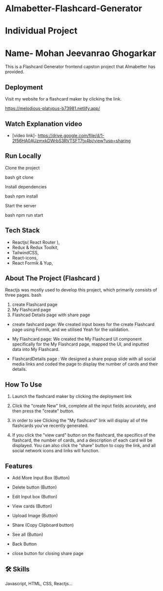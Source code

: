 # Almabetter-Flashcard-Generator 
# Individual Project 
# Name- Mohan Jeevanrao Ghogarkar
                  

This is a Flashcard Generator frontend capston project that Almabetter has provided.
## Deployment

Visit my website for a flashcard maker by clicking the link.


  https://melodious-platypus-b73981.netlify.app/



## Watch Explanation video  

- [video link]- https://drive.google.com/file/d/1-2f56HA0AUzmxkDWrbS3RVTSFT7tx4bi/view?usp=sharing

## Run Locally

Clone the project

bash
  git clone 






Install dependencies

bash
  npm install


Start the server

bash
  npm run start



## Tech Stack
- Reactjs( React Router ),
- Redux & Redux Toolkit,
- TailwindCSS,
- React-icons,
- React Formik & Yup,

## About The Project (Flashcard )
Reactjs was mostly used to develop this project, which primarily consists of three pages.
bash
1) create Flashcard page 
2) My Flashcard page 
3) Flashcad Details page  with  share page 

- create fashcard page: We created input boxes for the create Flashcard page using Formik, and we utilised Yeah for the validation.

- My Flashcard page: We created the My Flashcard UI component specifically for the My Flashcard page, mapped the UI, and inputted data into My Flashcard.

- FlashcardDetails page : We designed a share popup slide with all social media links and coded the page to display the number of cards and their details.

## How To Use
1) Launch the flashcard maker by clicking the deployment link

2) Click the "create New" link, complete all the input fields accurately, and then press the "create" button.

3) in order to see Clicking the "My flashcard" link will display all of the flashcards you've recently generated.

4) If you click the "view card" button on the flashcard, the specifics of the flashcard, the number of cards, and a description of each card will be displayed. You can also click the "share" button to copy the link, and all social network icons and links will function.

## Features

- Add More Input Box (Button)
- Delete button (Button)
- Edit Input box (Button)
- View cards (Button)
- Upload Image (Button)
- Share (Copy Clipboard button)

- See all (Button)
- Back Button
- close button for closing share page
## 🛠 Skills
Javascript, HTML, CSS, Reactjs...
